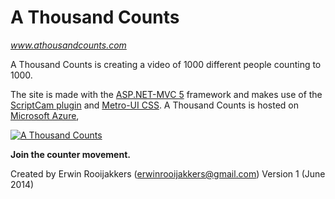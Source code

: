 A Thousand Counts
=================
_www.athousandcounts.com_

A Thousand Counts is creating a video of 1000 different people counting to 1000.

The site is made with the [ASP.NET-MVC 5](http://www.asp.net/mvc) framework and makes use of the [ScriptCam plugin](https://www.scriptcam.com/) and [Metro-UI CSS](http://metroui.org.ua/). A Thousand Counts is hosted on [Microsoft Azure](https://azure.microsoft.com/en-us/),

[![A Thousand Counts](https://raw.github.com/erooijak/athousandcounts/master/athousandcounts_29_pioneers_YouTube_video.png)](https://www.youtube.com/watch?v=4JWUwdvbwpM)

**Join the counter movement.**


Created by Erwin Rooijakkers (erwinrooijakkers@gmail.com)
Version 1 (June 2014)
